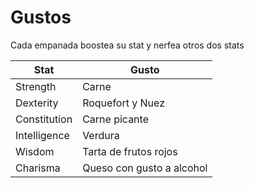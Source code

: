 # Gustos
Cada empanada boostea su stat y nerfea otros dos stats

| Stat         | Gusto                     |
| ------------ | ------------------------- |
| Strength     | Carne                     |
| Dexterity    | Roquefort y Nuez          |
| Constitution | Carne picante             |
| Intelligence | Verdura                   |
| Wisdom       | Tarta de frutos rojos     |
| Charisma     | Queso con gusto a alcohol |

